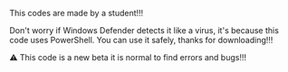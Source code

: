 This codes are made by a student!!! 

Don't worry if Windows Defender detects it like a virus, it's because this code uses PowerShell. You can use it safely, thanks for downloading!!!

⚠️
This code is a new beta it is normal to find errors and bugs!!!
